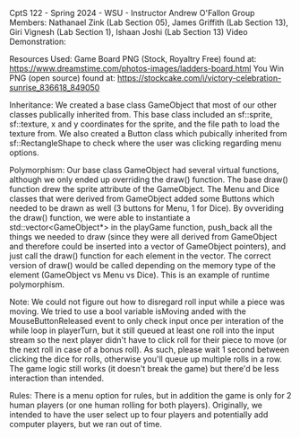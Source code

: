 CptS 122 - Spring 2024 - WSU - Instructor Andrew O'Fallon
Group Members: Nathanael Zink (Lab Section 05), James Griffith (Lab Section 13), Giri Vignesh (Lab Section 1), Ishaan Joshi (Lab Section 13)
Video Demonstration: 

Resources Used:
Game Board PNG (Stock, Royaltry Free) found at: https://www.dreamstime.com/photos-images/ladders-board.html
You Win PNG (open source) found at: https://stockcake.com/i/victory-celebration-sunrise_836618_849050

Inheritance:
We created a base class GameObject that most of our other classes publically inherited from. This base class included an sf::sprite,
sf::texture, x and y coordinates for the sprite, and the file path to load the texture from. We also created a Button class which 
pubically inherited from sf::RectangleShape to check where the user was clicking regarding menu options. 

Polymorphism:
Our base class GameObject had several virtual functions, although we only ended up overriding the draw() function. The base draw()
function drew the sprite attribute of the GameObject. The Menu and Dice classes that were derived from GameObject added some Buttons
which needed to be drawn as well (3 buttons for Menu, 1 for Dice). By ovveriding the draw() function, we were able to instantiate
a std::vector<GameObject*> in the playGame function, push_back all the things we needed to draw (since they were all derived from 
GameObject and therefore could be inserted into a vector of GameObject pointers), and just call the draw() function for each element
in the vector. The correct version of draw() would be called depending on the memory type of the element (GameObject vs Menu vs Dice).
This is an example of runtime polymorphism.

Note: We could not figure out how to disregard roll input while a piece was moving. We tried to use a bool variable isMoving anded
with the MouseButtonReleased event to only check input once per interation of the while loop in playerTurn, but it still queued at least
one roll into the input stream so the next player didn't have to click roll for their piece to move (or the next roll in case of a bonus
roll). As such, please wait 1 second between clicking the dice for rolls, otherwise you'll queue up multiple rolls in a row. The game logic
still works (it doesn't break the game) but there'd be less interaction than intended.

Rules: There is a menu option for rules, but in addition the game is only for 2 human players (or one human rolling for both players).
Originally, we intended to have the user select up to four players and potentially add computer players, but we ran out of time. 